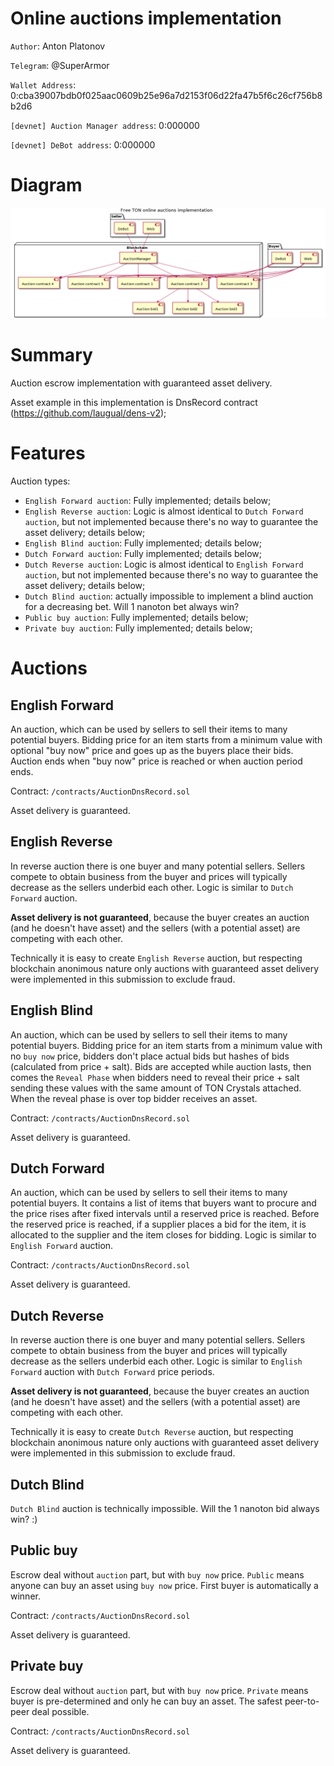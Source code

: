 # Online auctions implementation

`Author`: Anton Platonov

`Telegram`: @SuperArmor

`Wallet Address`: 0:cba39007bdb0f025aac0609b25e96a7d2153f06d22fa47b5f6c26cf756b8b2d6

`[devnet] Auction Manager address`: 0:000000

`[devnet] DeBot address`: 0:000000

# Diagram

![Diagram](diagram.png)

# Summary

Auction escrow implementation with guaranteed asset delivery.

Asset example in this implementation is DnsRecord contract (https://github.com/laugual/dens-v2);

# Features

Auction types:
* `English Forward auction`: Fully implemented; details below;
* `English Reverse auction`: Logic is almost identical to `Dutch Forward auction`, but not implemented because there's no way to guarantee the asset delivery; details below;
* `English Blind auction`: Fully implemented; details below;
* `Dutch Forward auction`: Fully implemented; details below;
* `Dutch Reverse auction`: Logic is almost identical to `English Forward auction`, but not implemented because there's no way to guarantee the asset delivery; details below;
* `Dutch Blind auction`: actually impossible to implement a blind auction for a decreasing bet. Will 1 nanoton bet always win?
* `Public buy auction`: Fully implemented; details below;
* `Private buy auction`: Fully implemented; details below;

# Auctions

## English Forward

An auction, which can be used by sellers to sell their items to many potential buyers. Bidding price for an item starts from a minimum value with optional "buy now" price and goes up as the buyers place their bids. Auction ends when "buy now" price is reached or when auction period ends.

Contract: `/contracts/AuctionDnsRecord.sol`

Asset delivery is guaranteed.

## English Reverse

In reverse auction there is one buyer and many potential sellers. Sellers compete to obtain business from the buyer and prices will typically decrease as the sellers underbid each other. Logic is similar to `Dutch Forward` auction.

**Asset delivery is not guaranteed**, because the buyer creates an auction (and he doesn't have asset) and the sellers (with a potential asset) are competing with each other.

Technically it is easy to create `English Reverse` auction, but respecting blockchain anonimous nature only auctions with guaranteed asset delivery were implemented in this submission to exclude fraud.

## English Blind

An auction, which can be used by sellers to sell their items to many potential buyers. Bidding price for an item starts from a minimum value with no `buy now` price, bidders don't place actual bids but hashes of bids (calculated from price + salt). Bids are accepted while auction lasts, then comes the `Reveal Phase` when bidders need to reveal their price + salt sending these values with the same amount of TON Crystals attached. When the reveal phase is over top bidder receives an asset.

Contract: `/contracts/AuctionDnsRecord.sol`

Asset delivery is guaranteed.

## Dutch Forward

An auction, which can be used by sellers to sell their items to many potential buyers. It contains a list of items that buyers want to procure and the price rises after fixed intervals until a reserved price is reached. Before the reserved price is reached, if a supplier places a bid for the item, it is allocated to the supplier and the item closes for bidding. Logic is similar to `English Forward` auction.

Contract: `/contracts/AuctionDnsRecord.sol`

Asset delivery is guaranteed.

## Dutch Reverse

In reverse auction there is one buyer and many potential sellers. Sellers compete to obtain business from the buyer and prices will typically decrease as the sellers underbid each other. Logic is similar to `English Forward` auction with `Dutch Forward` price periods.

**Asset delivery is not guaranteed**, because the buyer creates an auction (and he doesn't have asset) and the sellers (with a potential asset) are competing with each other.

Technically it is easy to create `Dutch Reverse` auction, but respecting blockchain anonimous nature only auctions with guaranteed asset delivery were implemented in this submission to exclude fraud.

## Dutch Blind

`Dutch Blind` auction is technically impossible. Will the 1 nanoton bid always win? :)

## Public buy

Escrow deal without `auction` part, but with `buy now` price. `Public` means anyone can buy an asset using `buy now` price. First buyer is automatically a winner.

Contract: `/contracts/AuctionDnsRecord.sol`

Asset delivery is guaranteed.

## Private buy

Escrow deal without `auction` part, but with `buy now` price. `Private` means buyer is pre-determined and only he can buy an asset. The safest peer-to-peer deal possible.

Contract: `/contracts/AuctionDnsRecord.sol`

Asset delivery is guaranteed.

